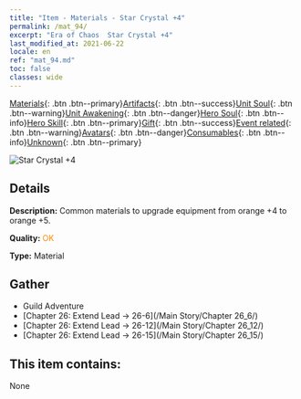 ```yaml
---
title: "Item - Materials - Star Crystal +4"
permalink: /mat_94/
excerpt: "Era of Chaos  Star Crystal +4"
last_modified_at: 2021-06-22
locale: en
ref: "mat_94.md"
toc: false
classes: wide
---
```

 [Materials](/Items/){: .btn .btn--primary}[Artifacts](/Items/Artifacts/){: .btn .btn--success}[Unit Soul](/Items/UnitSoul/){: .btn .btn--warning}[Unit Awakening](/Items/UnitAwakening/){: .btn .btn--danger}[Hero Soul](/Items/HeroSoul/){: .btn .btn--info}[Hero Skill](/Items/HeroSkill/){: .btn .btn--primary}[Gift](/Items/Gift/){: .btn .btn--success}[Event related](/Items/Events/){: .btn .btn--warning}[Avatars](/Items/Avatars/){: .btn .btn--danger}[Consumables](/Items/Consumables/){: .btn .btn--info}[Unknown](/Items/Unknown/){: .btn .btn--primary}

 ![Star Crystal +4](/images/t/i_cailiao_shuijing3.png)

## Details
 **Description:** Common materials to upgrade equipment from orange +4 to orange +5.

 **Quality:** <span style="color: #FF8C00">OK</span>

 **Type:** Material

## Gather

*    Guild Adventure 
*    [Chapter 26: Extend Lead -> 26-6](/Main Story/Chapter 26_6/) 
*    [Chapter 26: Extend Lead -> 26-12](/Main Story/Chapter 26_12/) 
*    [Chapter 26: Extend Lead -> 26-15](/Main Story/Chapter 26_15/) 

## This item contains:

  None

